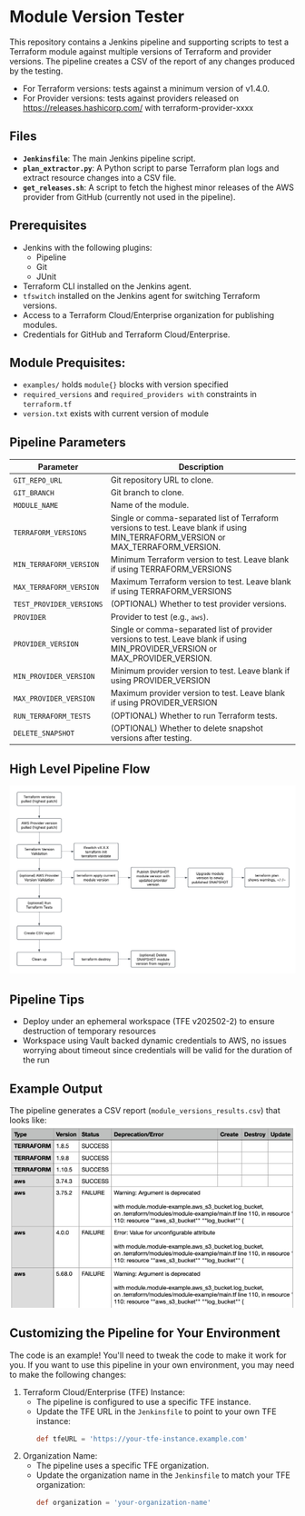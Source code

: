 # Module Version Tester

This repository contains a Jenkins pipeline and supporting scripts to test a Terraform module against multiple versions of Terraform and provider versions. The pipeline creates a CSV of the report of any changes produced by the testing.

- For Terraform versions: tests against a minimum version of v1.4.0.
- For Provider versions: tests against providers released on https://releases.hashicorp.com/ with terraform-provider-xxxx



## Files

- **`Jenkinsfile`**: The main Jenkins pipeline script.
- **`plan_extractor.py`**: A Python script to parse Terraform plan logs and extract resource changes into a CSV file.
- **`get_releases.sh`**: A script to fetch the highest minor releases of the AWS provider from GitHub (currently not used in the pipeline).

## Prerequisites

- Jenkins with the following plugins:
  - Pipeline
  - Git
  - JUnit
- Terraform CLI installed on the Jenkins agent.
- `tfswitch` installed on the Jenkins agent for switching Terraform versions.
- Access to a Terraform Cloud/Enterprise organization for publishing modules.
- Credentials for GitHub and Terraform Cloud/Enterprise.

## Module Prequisites:
- `examples/` holds `module{}` blocks with version specified
- `required_versions` and `required_providers with` constraints in `terraform.tf`
- `version.txt` exists with current version of module 

## Pipeline Parameters

| Parameter                | Description                                                                                     |
|--------------------------|-------------------------------------------------------------------------------------------------|
| `GIT_REPO_URL`           | Git repository URL to clone.                                                                   |
| `GIT_BRANCH`             | Git branch to clone.                                                                           |
| `MODULE_NAME`            | Name of the module.                                                                            |
| `TERRAFORM_VERSIONS`     | Single or comma-separated list of Terraform versions to test. Leave blank if using MIN_TERRAFORM_VERSION or MAX_TERRAFORM_VERSION.                                            |
| `MIN_TERRAFORM_VERSION`  | Minimum Terraform version to test. Leave blank if using TERRAFORM_VERSIONS                                                         |
| `MAX_TERRAFORM_VERSION`  | Maximum Terraform version to test. Leave blank if using TERRAFORM_VERSIONS                                                             |
| `TEST_PROVIDER_VERSIONS` | (OPTIONAL) Whether to test provider versions.                                                             |
| `PROVIDER`               | Provider to test (e.g., `aws`).                                                                |
| `PROVIDER_VERSION`       | Single or comma-separated list of provider versions to test. Leave blank if using MIN_PROVIDER_VERSION or MAX_PROVIDER_VERSION.                                             |
| `MIN_PROVIDER_VERSION`   | Minimum provider version to test. Leave blank if using PROVIDER_VERSION                                                              |
| `MAX_PROVIDER_VERSION`   | Maximum provider version to test. Leave blank if using PROVIDER_VERSION                                                              |
| `RUN_TERRAFORM_TESTS`    | (OPTIONAL) Whether to run Terraform tests.                                                           |
| `DELETE_SNAPSHOT`        | (OPTIONAL) Whether to delete snapshot versions after testing.                                             |

## High Level Pipeline Flow

![flow](assets/flow.png)

## Pipeline Tips

- Deploy under an ephemeral workspace (TFE v202502-2) to ensure destruction of temporary resources
- Workspace using Vault backed dynamic credentials to AWS, no issues worrying about timeout since credentials will be valid for the duration of the run

## Example Output

The pipeline generates a CSV report (`module_versions_results.csv`) that looks like:
![report](assets/report.png)

## Customizing the Pipeline for Your Environment

The code is an example! You'll need to tweak the code to make it work for you.
If you want to use this pipeline in your own environment, you may need to make the following changes:

1. Terraform Cloud/Enterprise (TFE) Instance:
   - The pipeline is configured to use a specific TFE instance.
   - Update the TFE URL in the `Jenkinsfile` to point to your own TFE instance:
     ```groovy
     def tfeURL = 'https://your-tfe-instance.example.com'
     ```
2. Organization Name:
   - The pipeline uses a specific TFE organization.
   - Update the organization name in the `Jenkinsfile` to match your TFE organization:
     ```groovy
     def organization = 'your-organization-name'
     ```
